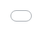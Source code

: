 <meta charset="utf-8">
    <title>Subway Surfers Zurich UNBLOCKED</title>

<iframe id="game_frame" frameborder="0" scrolling="no" allowfullscreen src="//files.ufreegame.net/1024/Subway-Surfers-Zurich/" style="position:fixed; top:0; left:0; bottom:0; right:0; width:100%; height:100%; border:none; margin:0; padding:0; overflow:hidden; z-index:999999;">
    Your browser doesn't support iframes></iframe>

